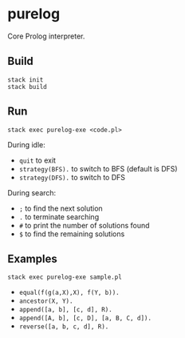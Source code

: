 # purelog
Core Prolog interpreter.

## Build
```
stack init
stack build
```

## Run
```
stack exec purelog-exe <code.pl>
```

During idle:
* `quit` to exit
* `strategy(BFS).` to switch to BFS (default is DFS)
* `strategy(DFS).` to switch to DFS

During search:
* `;` to find the next solution
* `.` to terminate searching
* `#` to print the number of solutions found
* `$` to find the remaining solutions

## Examples
`stack exec purelog-exe sample.pl`
* `equal(f(g(a,X),X), f(Y, b)).`
* `ancestor(X, Y).`
* `append([a, b], [c, d], R).`
* `append([A, b], [c, D], [a, B, C, d]).`
* `reverse([a, b, c, d], R).`
